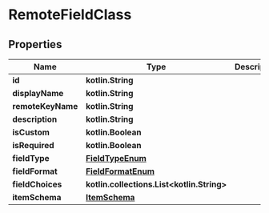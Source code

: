 
# RemoteFieldClass

## Properties
Name | Type | Description | Notes
------------ | ------------- | ------------- | -------------
**id** | **kotlin.String** |  |  [optional]
**displayName** | **kotlin.String** |  |  [optional]
**remoteKeyName** | **kotlin.String** |  |  [optional]
**description** | **kotlin.String** |  |  [optional]
**isCustom** | **kotlin.Boolean** |  |  [optional]
**isRequired** | **kotlin.Boolean** |  |  [optional]
**fieldType** | [**FieldTypeEnum**](FieldTypeEnum.md) |  |  [optional]
**fieldFormat** | [**FieldFormatEnum**](FieldFormatEnum.md) |  |  [optional]
**fieldChoices** | **kotlin.collections.List&lt;kotlin.String&gt;** |  |  [optional]
**itemSchema** | [**ItemSchema**](ItemSchema.md) |  |  [optional]




